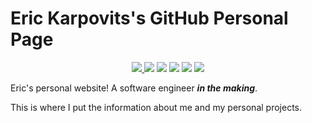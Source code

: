 # Eric Karpovits's GitHub Personal Page

<p align="center">
  <a href="https://github.com/EricKarpovits/">
         <img src="https://img.shields.io/badge/developer-EricKarpovits-blue?style=flat-square&logo=github">
  </a> 
  <img src="https://img.shields.io/badge/version-2.1.3-brightgreen?style=flat-square&color=2bbc8a"> <img src="https://img.shields.io/badge/build-passed-brightgreen?style=flat-square"> <img src="https://img.shields.io/badge/made%20with-HTML5-1f425f.svg?style=flat-square&logo=HTML5&color=E34F26"> <img src="https://img.shields.io/badge/made%20with-Java_Script-1f425f.svg?style=flat-square&logo=JavaScript&color=F7DF1E"> <img src="https://img.shields.io/badge/made%20with-CSS-1f425f.svg?style=flat-square&logo=CSS3&color=1572B6">
</p>

Eric's personal website! A software engineer ***in the making***.

This is where I put the information about me and my personal projects. 

